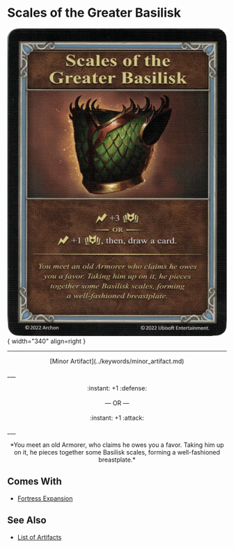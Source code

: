# Scales of the Greater Basilisk

![Scales of the Greater Basilisk](../assets/artifacts_minor-scales_of_the_greater_basilisk.webp){ width="340" align=right }
___
<p style="text-align: center;" markdown>[Minor Artifact](../keywords/minor_artifact.md)</p>
___
<p style="text-align: center;" markdown>:instant: +1 :defense:<br><br>— OR —<br><br>:instant: +1 :attack:</p>
___
<p style="text-align: center;" markdown>*You meet an old Armorer, who claims he owes you a favor. Taking him up on it, he pieces together some Basilisk scales, forming a well-fashioned breastplate.*</p>


## Comes With

- [Fortress Expansion](../content/fortress_expansion.md)


## See Also


- [List of Artifacts](index.md)
